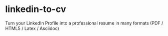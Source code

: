 linkedin-to-cv
==============

Turn your LinkedIn Profile into a professional resume in many formats (PDF / HTML5 / Latex / Asciidoc)
